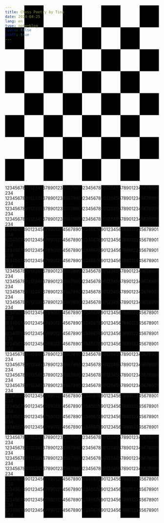 ```yaml
---
title: Chess Poetry by Tina
date: 2024-04-25
lang: en
type: note+blog
hydra: false
draft: true
---
```


<div font-mono font-size-1.69ch line-height-2.1ch dark:hue-rotate-90>
1234567890123456789012345678901234567890123456789012345678901234
1234567890123456789012345678901234567890123456789012345678901234
1234567890123456789012345678901234567890123456789012345678901234
1234567890123456789012345678901234567890123456789012345678901234
1234567890123456789012345678901234567890123456789012345678901234
1234567890123456789012345678901234567890123456789012345678901234
1234567890123456789012345678901234567890123456789012345678901234
1234567890123456789012345678901234567890123456789012345678901234
1234567890123456789012345678901234567890123456789012345678901234
1234567890123456789012345678901234567890123456789012345678901234
1234567890123456789012345678901234567890123456789012345678901234
1234567890123456789012345678901234567890123456789012345678901234
1234567890123456789012345678901234567890123456789012345678901234
1234567890123456789012345678901234567890123456789012345678901234
1234567890123456789012345678901234567890123456789012345678901234
1234567890123456789012345678901234567890123456789012345678901234
1234567890123456789012345678901234567890123456789012345678901234
1234567890123456789012345678901234567890123456789012345678901234
1234567890123456789012345678901234567890123456789012345678901234
1234567890123456789012345678901234567890123456789012345678901234
1234567890123456789012345678901234567890123456789012345678901234
1234567890123456789012345678901234567890123456789012345678901234
1234567890123456789012345678901234567890123456789012345678901234
1234567890123456789012345678901234567890123456789012345678901234
1234567890123456789012345678901234567890123456789012345678901234
1234567890123456789012345678901234567890123456789012345678901234
1234567890123456789012345678901234567890123456789012345678901234
1234567890123456789012345678901234567890123456789012345678901234
1234567890123456789012345678901234567890123456789012345678901234
1234567890123456789012345678901234567890123456789012345678901234
1234567890123456789012345678901234567890123456789012345678901234
1234567890123456789012345678901234567890123456789012345678901234
</div>

<style scoped>
    div {
        min-height: 65ch;
        object-fit: cover;
        background: repeating-conic-gradient(#000 0% 25%, transparent 0% 50%) 50% / 25% 25%;
    }
    html.dark div {
        background: repeating-conic-gradient(#FFF 0% 25%, transparent 0% 50%) 50% / 25% 25%;
    }
</style>